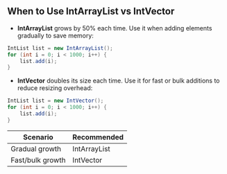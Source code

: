 ## When to Use IntArrayList vs IntVector

- **IntArrayList** grows by 50% each time. Use it when adding elements gradually to save memory:

```java
IntList list = new IntArrayList();
for (int i = 0; i < 1000; i++) {
    list.add(i);
}
```

- **IntVector** doubles its size each time. Use it for fast or bulk additions to reduce resizing overhead:
```java
IntList list = new IntVector();
for (int i = 0; i < 1000; i++) {
    list.add(i);
}
```
| Scenario         | Recommended  |
| ---------------- | ------------ |
| Gradual growth   | IntArrayList |
| Fast/bulk growth | IntVector    |

